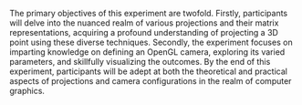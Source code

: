 The primary objectives of this experiment are twofold. Firstly, participants will delve into the nuanced realm of various projections and their matrix representations, acquiring a profound understanding of projecting a 3D point using these diverse techniques. Secondly, the experiment focuses on imparting knowledge on defining an OpenGL camera, exploring its varied parameters, and skillfully visualizing the outcomes. By the end of this experiment, participants will be adept at both the theoretical and practical aspects of projections and camera configurations in the realm of computer graphics.